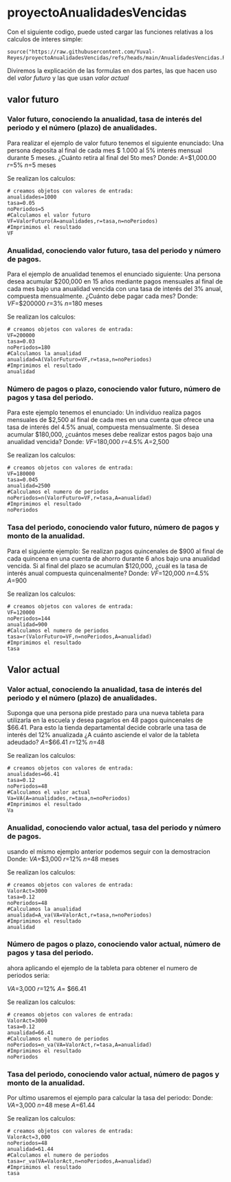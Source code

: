 # proyectoAnualidadesVencidas
Con el siguiente codigo, puede usted cargar las funciones relativas a los calculos de interes simple:
```(r)
source("https://raw.githubusercontent.com/Yuval-Reyes/proyectoAnualidadesVencidas/refs/heads/main/AnualidadesVencidas.R")
```
Diviremos la explicación de las formulas en dos partes, las que hacen uso del *valor futuro* y las que usan *valor actual*
## valor futuro
### Valor futuro, conociendo la anualidad, tasa de interés del periodo y el número (plazo) de anualidades.
Para realizar el ejemplo de valor futuro tenemos el siguiente enunciado:
Una persona deposita al final de cada mes $ 1.000 al 5% interés mensual durante 5 meses. ¿Cuánto retira al final del 5to mes?
Donde:
$A$=$1,000.00
$r$=5%
$n$=5 meses

Se realizan los calculos:
```(r)
# creamos objetos con valores de entrada:
anualidades=1000
tasa=0.05
noPeriodos=5
#Calculamos el valor futuro
VF=ValorFuturo(A=anualidades,r=tasa,n=noPeriodos)
#Imprimimos el resultado
VF
```
### Anualidad, conociendo valor futuro, tasa del periodo y número de pagos.
Para el ejemplo de anualidad tenemos el enunciado siguiente:
Una persona desea acumular $200,000 en 15 años mediante pagos mensuales al final de cada mes bajo una anualidad vencida con una tasa de interés del 3% anual, compuesta mensualmente. ¿Cuánto debe pagar cada mes?
Donde:
$VF$=$200000
$r$=3%
$n$=180 meses

Se realizan los calculos:
```(r)
# creamos objetos con valores de entrada:
VF=200000
tasa=0.03
noPeriodos=180
#Calculamos la anualidad
anualidad=A(ValorFuturo=VF,r=tasa,n=noPeriodos)
#Imprimimos el resultado
anualidad
```
### Número de pagos o plazo, conociendo valor futuro, número de pagos y tasa del periodo.
Para este ejemplo tenemos el enunciado:
Un individuo realiza pagos mensuales de $2,500 al final de cada mes en una cuenta que ofrece una tasa de interés del 4.5% anual, compuesta mensualmente. Si desea acumular $180,000, ¿cuántos meses debe realizar estos pagos bajo una anualidad vencida?
Donde:
$VF$=180,000
$r$=4.5%
$A$=2,500

Se realizan los calculos:
```(r)
# creamos objetos con valores de entrada:
VF=180000
tasa=0.045
anualidad=2500
#Calculamos el numero de periodos
noPeriodos=n(ValorFuturo=VF,r=tasa,A=anualidad)
#Imprimimos el resultado
noPeriodos
```
### Tasa del periodo, conociendo valor futuro, número de pagos y monto de la anualidad.
Para el siguiente ejemplo:
Se realizan pagos quincenales de $900 al final de cada quincena en una cuenta de ahorro durante 6 años bajo una anualidad vencida. Si al final del plazo se acumulan $120,000, ¿cuál es la tasa de interés anual compuesta quincenalmente?
Donde:
$VF$=120,000
$n$=4.5%
$A$=900

Se realizan los calculos:
```(r)
# creamos objetos con valores de entrada:
VF=120000
noPeriodos=144
anualidad=900
#Calculamos el numero de periodos
tasa=r(ValorFuturo=VF,n=noPeriodos,A=anualidad)
#Imprimimos el resultado
tasa
```
## Valor actual

### Valor actual, conociendo la anualidad, tasa de interés del periodo y el número (plazo) de anualidades.
Suponga que una persona pide prestado para una nueva tableta para utilizarla en la escuela y desea pagarlos en 48 pagos quincenales de $66.41. Para esto la tienda departamental decide cobrarle una tasa de interés del 12% anualizada ¿A cuánto asciende el valor de la tableta adeudado?
$A$=$66.41
$r$=12%
$n$=48

Se realizan los calculos:
```(r)
# creamos objetos con valores de entrada:
anualidades=66.41
tasa=0.12
noPeriodos=48
#Calculamos el valor actual
Va=VA(A=anualidades,r=tasa,n=noPeriodos)
#Imprimimos el resultado
Va
```
### Anualidad, conociendo valor actual, tasa del periodo y número de pagos.
usando el mismo ejemplo anterior podemos seguir con la demostracion
Donde:
$VA$=$3,000
$r$=12%
$n$=48 meses

Se realizan los calculos:
```(r)
# creamos objetos con valores de entrada:
ValorAct=3000
tasa=0.12
noPeriodos=48
#Calculamos la anualidad
anualidad=A_va(VA=ValorAct,r=tasa,n=noPeriodos)
#Imprimimos el resultado
anualidad
```
### Número de pagos o plazo, conociendo valor actual, número de pagos y tasa del periodo.
ahora aplicando el ejemplo de la tableta para obtener el numero de periodos seria:

$VA$=3,000
$r$=12%
$A$= $66.41

Se realizan los calculos:
```(r)
# creamos objetos con valores de entrada:
ValorAct=3000
tasa=0.12
anualidad=66.41
#Calculamos el numero de periodos
noPeriodos=n_va(VA=ValorAct,r=tasa,A=anualidad)
#Imprimimos el resultado
noPeriodos
```
### Tasa del periodo, conociendo valor actual, número de pagos y monto de la anualidad.
Por ultimo usaremos el ejemplo para calcular la tasa del periodo:
Donde:
$VA$=3,000
$n$=48 mese
$A$=61.44

Se realizan los calculos:
```(r)
# creamos objetos con valores de entrada:
ValorAct=3,000
noPeriodos=48
anualidad=61.44
#Calculamos el numero de periodos
tasa=r_va(VA=ValorAct,n=noPeriodos,A=anualidad)
#Imprimimos el resultado
tasa
```
